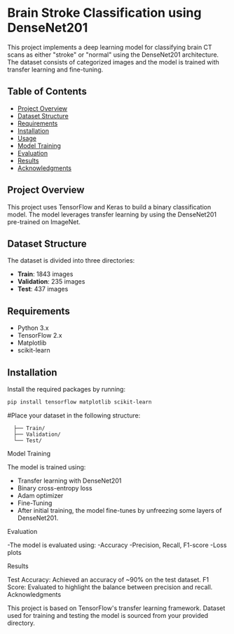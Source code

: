 # Brain Stroke Classification using DenseNet201

This project implements a deep learning model for classifying brain CT scans as either "stroke" or "normal" using the DenseNet201 architecture. The dataset consists of categorized images and the model is trained with transfer learning and fine-tuning.

## Table of Contents

- [Project Overview](#project-overview)
- [Dataset Structure](#dataset-structure)
- [Requirements](#requirements)
- [Installation](#installation)
- [Usage](#usage)
- [Model Training](#model-training)
- [Evaluation](#evaluation)
- [Results](#results)
- [Acknowledgments](#acknowledgments)

## Project Overview

This project uses TensorFlow and Keras to build a binary classification model. The model leverages transfer learning by using the DenseNet201 pre-trained on ImageNet.

## Dataset Structure

The dataset is divided into three directories:
- **Train**: 1843 images
- **Validation**: 235 images
- **Test**: 437 images

## Requirements

- Python 3.x
- TensorFlow 2.x
- Matplotlib
- scikit-learn

## Installation

Install the required packages by running:

```bash
pip install tensorflow matplotlib scikit-learn
```


#Place your dataset in the following structure:
```-Brain_Stroke_CT-SCAN_image/
  ├── Train/
  ├── Validation/
  └── Test/
```
Model Training

The model is trained using:

- Transfer learning with DenseNet201
- Binary cross-entropy loss
- Adam optimizer
- Fine-Tuning
- After initial training, the model fine-tunes by unfreezing some layers of DenseNet201.

Evaluation

-The model is evaluated using:
  -Accuracy
  -Precision, Recall, F1-score
  -Loss plots
  
Results

Test Accuracy: Achieved an accuracy of ~90% on the test dataset.
F1 Score: Evaluated to highlight the balance between precision and recall.
Acknowledgments

This project is based on TensorFlow's transfer learning framework.
Dataset used for training and testing the model is sourced from your provided directory.
